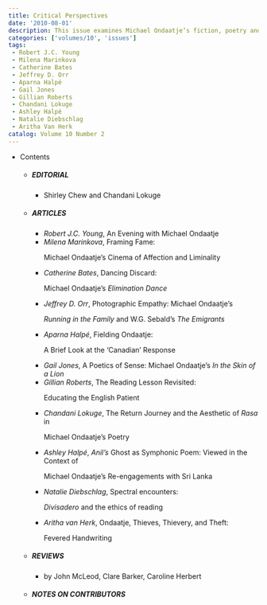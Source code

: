 ```yaml
---
title: Critical Perspectives
date: '2010-08-01'
description: This issue examines Michael Ondaatje’s fiction, poetry and films from fresh and interesting angles. The critical essays that make up the issue put us in touch with a powerful subtle and humane imagination that translates itself in versatile ways into the themes, characters and poetics of Ondaatje’s work.
categories: ['volumes/10', 'issues']
tags:
 - Robert J.C. Young
 - Milena Marinkova
 - Catherine Bates
 - Jeffrey D. Orr
 - Aparna Halpé
 - Gail Jones
 - Gillian Roberts
 - Chandani Lokuge
 - Ashley Halpé
 - Natalie Diebschlag
 - Aritha Van Herk
catalog: Volume 10 Number 2
---
```


<ul id="issue_contents">
    <li>Contents
        <ul>
            <li><h5>EDITORIAL</h5>
                <ul><li>Shirley Chew and Chandani Lokuge</li></ul>
            </li>
            <li><h5>ARTICLES</h5>
                <ul>
                    <li><em>Robert J.C. Young</em>, An Evening with Michael Ondaatje</li>
                    <li><em>Milena Marinkova</em>, Framing Fame:
                        <p>Michael Ondaatje’s Cinema of Affection and Liminality</p></li>
                    <li><em>Catherine Bates</em>, Dancing Discard:
                        <p>Michael Ondaatje’s
                            <i>Elimination Dance</i></p>
                    </li>
                    <li><em>Jeffrey D. Orr</em>, Photographic Empathy: Michael Ondaatje’s
                        <p><i>Running in the Family</i>
                            and W.G. Sebald’s
                            <i>The Emigrants</i></p>
                    </li>
                    <li><em>Aparna Halpé</em>, Fielding Ondaatje:
                        <p>A Brief Look at the ‘Canadian’ Response</p></li>
                    <li><em>Gail Jones</em>, A Poetics of Sense: Michael Ondaatje’s
                        <i>In the Skin of a Lion</i></li>
                    <li><em>Gillian Roberts</em>, The Reading Lesson Revisited:
                        <p>Educating the English Patient</p></li>
                    <li><em>Chandani Lokuge</em>, The Return Journey and the Aesthetic of
                        <i>Rasa</i>
                        in
                        <p>Michael Ondaatje’s Poetry</p></li>
                    <li><em>Ashley Halpé</em>,
                        <i>Anil’s</i>
                        Ghost as Symphonic Poem: Viewed in the Context of
                        <p>Michael Ondaatje’s Re-engagements with Sri Lanka</p></li>
                    <li><em>Natalie Diebschlag</em>, Spectral encounters:
                        <p><i>Divisadero</i>
                            and the ethics of reading</p>
                    </li>
                    <li><em>Aritha van Herk</em>, Ondaatje, Thieves, Thievery, and Theft:
                        <p>Fevered Handwriting</p></li>
                </ul>
            </li>
            <li><h5>REVIEWS</h5>
                <ul>
                    <li>by John McLeod, Clare Barker, Caroline Herbert</li>
                </ul>
            </li>
            <li><h5>NOTES ON CONTRIBUTORS</h5></li>
        </ul>
    </li>
</ul>